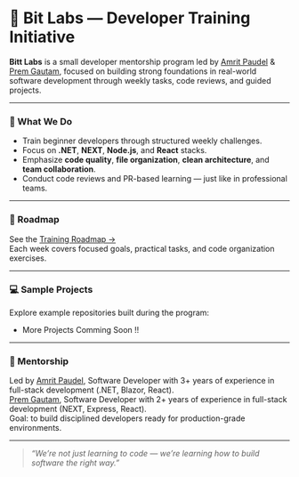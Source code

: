 # 🧠 Bit Labs — Developer Training Initiative

**Bitt Labs** is a small developer mentorship program led by [Amrit Paudel](https://github.com/4mrit) & [Prem Gautam](https://github.com/pray3m), focused on building strong foundations in real-world software development through weekly tasks, code reviews, and guided projects.

---

### 🚀 What We Do
- Train beginner developers through structured weekly challenges.  
- Focus on **.NET**, **NEXT**, **Node.js**, and **React** stacks.  
- Emphasize **code quality**, **file organization**, **clean architecture**, and **team collaboration**.  
- Conduct code reviews and PR-based learning — just like in professional teams.

---

### 📘 Roadmap
See the [Training Roadmap →](https://github.com/bitt-labs/roadmap)  
Each week covers focused goals, practical tasks, and code organization exercises.

---

### 💻 Sample Projects
Explore example repositories built during the program:
 - More Projects Comming Soon !!

---

### 👥 Mentorship
Led by
[Amrit Paudel](https://github.com/4mrit), Software Developer with 3+ years of experience in full-stack development (.NET, Blazor, React).  
[Prem Gautam](https://github.com/pray3m), Software Developer with 2+ years of experience in full-stack development (NEXT, Express, React).  
Goal: to build disciplined developers ready for production-grade environments.

---

> _“We’re not just learning to code — we’re learning how to build software the right way.”_
